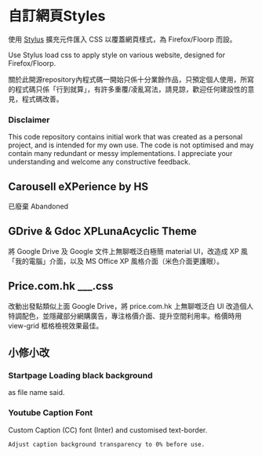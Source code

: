 # 自訂網頁Styles
使用 [Stylus](https://github.com/openstyles/stylus) 擴充元件匯入 CSS 以覆蓋網頁樣式，為 Firefox/Floorp 而設。

Use Stylus load css to apply style on various website, designed for Firefox/Floorp.

關於此開源repository內程式碼一開始只係十分業餘作品，只預定個人使用，所寫的程式碼只係「行到就算」，有許多重覆/凌亂寫法，請見諒，歡迎任何建設性的意見，程式碼改善。

### Disclaimer
This code repository contains initial work that was created as a personal project, and is intended for my own use. The code is not optimised and may contain many redundant or messy implementations. I appreciate your understanding and welcome any constructive feedback.

## Carousell eXPerience by HS
已廢棄 Abandoned 
## GDrive & Gdoc XPLunaAcyclic Theme
將 Google Drive 及 Google 文件上無聊嘅泛白極簡 material UI，改造成 XP 風「我的電腦」介面，以及 MS Office XP 風格介面（米色介面更護眼）。
## Price.com.hk ___.css
改動出發點類似上面 Google Drive，將 price.com.hk 上無聊嘅泛白 UI 改造個人特調配色，並隱藏部分網購廣告，專注格價介面、提升空間利用率。格價時用 view-grid 框格檢視效果最佳。
## 小修小改  
### Startpage Loading black background
as file name said.
### Youtube Caption Font
Custom Caption (CC) font (Inter) and customised text-border. 

    Adjust caption background transparency to 0% before use.